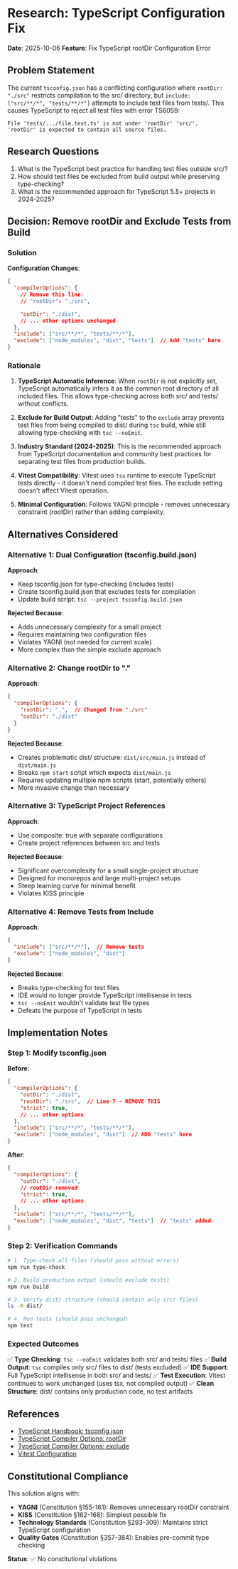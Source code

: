 # Research: TypeScript Configuration Fix

**Date**: 2025-10-06
**Feature**: Fix TypeScript rootDir Configuration Error

## Problem Statement

The current `tsconfig.json` has a conflicting configuration where `rootDir: "./src"` restricts compilation to the src/ directory, but `include: ["src/**/*", "tests/**/*"]` attempts to include test files from tests/. This causes TypeScript to reject all test files with error TS6059:

```
File 'tests/.../file.test.ts' is not under 'rootDir' 'src/'.
'rootDir' is expected to contain all source files.
```

## Research Questions

1. What is the TypeScript best practice for handling test files outside src/?
2. How should test files be excluded from build output while preserving type-checking?
3. What is the recommended approach for TypeScript 5.5+ projects in 2024-2025?

## Decision: Remove rootDir and Exclude Tests from Build

### Solution

**Configuration Changes**:
```json
{
  "compilerOptions": {
    // Remove this line:
    // "rootDir": "./src",

    "outDir": "./dist",
    // ... other options unchanged
  },
  "include": ["src/**/*", "tests/**/*"],
  "exclude": ["node_modules", "dist", "tests"]  // Add "tests" here
}
```

### Rationale

1. **TypeScript Automatic Inference**: When `rootDir` is not explicitly set, TypeScript automatically infers it as the common root directory of all included files. This allows type-checking across both src/ and tests/ without conflicts.

2. **Exclude for Build Output**: Adding "tests" to the `exclude` array prevents test files from being compiled to dist/ during `tsc` build, while still allowing type-checking with `tsc --noEmit`.

3. **Industry Standard (2024-2025)**: This is the recommended approach from TypeScript documentation and community best practices for separating test files from production builds.

4. **Vitest Compatibility**: Vitest uses `tsx` runtime to execute TypeScript tests directly - it doesn't need compiled test files. The exclude setting doesn't affect Vitest operation.

5. **Minimal Configuration**: Follows YAGNI principle - removes unnecessary constraint (rootDir) rather than adding complexity.

## Alternatives Considered

### Alternative 1: Dual Configuration (tsconfig.build.json)

**Approach**:
- Keep tsconfig.json for type-checking (includes tests)
- Create tsconfig.build.json that excludes tests for compilation
- Update build script: `tsc --project tsconfig.build.json`

**Rejected Because**:
- Adds unnecessary complexity for a small project
- Requires maintaining two configuration files
- Violates YAGNI (not needed for current scale)
- More complex than the simple exclude approach

### Alternative 2: Change rootDir to "."

**Approach**:
```json
{
  "compilerOptions": {
    "rootDir": ".",  // Changed from "./src"
    "outDir": "./dist"
  }
}
```

**Rejected Because**:
- Creates problematic dist/ structure: `dist/src/main.js` instead of `dist/main.js`
- Breaks `npm start` script which expects `dist/main.js`
- Requires updating multiple npm scripts (start, potentially others)
- More invasive change than necessary

### Alternative 3: TypeScript Project References

**Approach**:
- Use composite: true with separate configurations
- Create project references between src and tests

**Rejected Because**:
- Significant overcomplexity for a small single-project structure
- Designed for monorepos and large multi-project setups
- Steep learning curve for minimal benefit
- Violates KISS principle

### Alternative 4: Remove Tests from Include

**Approach**:
```json
{
  "include": ["src/**/*"],  // Remove tests
  "exclude": ["node_modules", "dist"]
}
```

**Rejected Because**:
- Breaks type-checking for test files
- IDE would no longer provide TypeScript intellisense in tests
- `tsc --noEmit` wouldn't validate test file types
- Defeats the purpose of TypeScript in tests

## Implementation Notes

### Step 1: Modify tsconfig.json

**Before**:
```json
{
  "compilerOptions": {
    "outDir": "./dist",
    "rootDir": "./src",  // Line 7 - REMOVE THIS
    "strict": true,
    // ... other options
  },
  "include": ["src/**/*", "tests/**/*"],
  "exclude": ["node_modules", "dist"]  // ADD "tests" here
}
```

**After**:
```json
{
  "compilerOptions": {
    "outDir": "./dist",
    // rootDir removed
    "strict": true,
    // ... other options
  },
  "include": ["src/**/*", "tests/**/*"],
  "exclude": ["node_modules", "dist", "tests"]  // "tests" added
}
```

### Step 2: Verification Commands

```bash
# 1. Type-check all files (should pass without errors)
npm run type-check

# 2. Build production output (should exclude tests)
npm run build

# 3. Verify dist/ structure (should contain only src/ files)
ls -R dist/

# 4. Run tests (should pass unchanged)
npm test
```

### Expected Outcomes

✅ **Type Checking**: `tsc --noEmit` validates both src/ and tests/ files
✅ **Build Output**: `tsc` compiles only src/ files to dist/ (tests excluded)
✅ **IDE Support**: Full TypeScript intellisense in both src/ and tests/
✅ **Test Execution**: Vitest continues to work unchanged (uses tsx, not compiled output)
✅ **Clean Structure**: dist/ contains only production code, no test artifacts

## References

- [TypeScript Handbook: tsconfig.json](https://www.typescriptlang.org/docs/handbook/tsconfig-json.html)
- [TypeScript Compiler Options: rootDir](https://www.typescriptlang.org/tsconfig#rootDir)
- [TypeScript Compiler Options: exclude](https://www.typescriptlang.org/tsconfig#exclude)
- [Vitest Configuration](https://vitest.dev/config/)

## Constitutional Compliance

This solution aligns with:
- **YAGNI** (Constitution §155-161): Removes unnecessary rootDir constraint
- **KISS** (Constitution §162-168): Simplest possible fix
- **Technology Standards** (Constitution §293-309): Maintains strict TypeScript configuration
- **Quality Gates** (Constitution §357-384): Enables pre-commit type checking

**Status**: ✅ No constitutional violations
